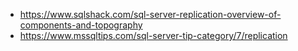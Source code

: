 * https://www.sqlshack.com/sql-server-replication-overview-of-components-and-topography
* https://www.mssqltips.com/sql-server-tip-category/7/replication